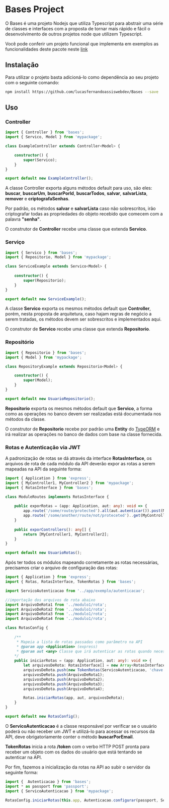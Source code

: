 # Bases Project
O Bases é uma projeto Nodejs que utiliza Typescript para abstrair uma série de classes e interfaces com a proposta de tornar mais rápido e fácil o desenvolvimento de outros projetos node que utilizem Typescript.

Você pode conferir um projeto funcional que implementa em exemplos as funcionalidades deste pacote neste [link](https://github.com/lucasfernandoassiswebdev/DemoProject)

## Instalação
Para utilizar o projeto basta adicioná-lo como dependência ao seu projeto com o seguinte comando:
```bash
npm install https://github.com/lucasfernandoassiswebdev/Bases --save
```

## Uso

### Controller

```typescript
import { Controller } from 'bases';
import { Servico, Model } from 'mypackage';

class ExampleController extends Controller<Model> {

    constructor() {
        super(Servico);
    }
}

export default new ExampleController();  
```

A classe Controller exporta alguns métodos default para uso, são eles: **buscar**, **buscarUm**, **buscarPorId**, **buscarTodos**, **salvar**, **salvarLista**, **remover** e **criptografaSenhas**.

Por padrão, os métodos **salvar** e **salvarLista** caso não sobrescritos, irão criptografar todas as propriedades do objeto recebido que comecem com a palavra **"senha"**. 

O construtor de **Controller** recebe uma classe que extenda **Servico**.

### Serviço

```typescript
import { Servico } from 'bases';
import { Repositorio, Model } from 'mypackage';

class ServiceExample extends Servico<Model> {
    
    constructor() {
        super(Repositorio);
    }    
}

export default new ServiceExample();  
```

A classe **Servico** exporta os mesmos métodos default que **Controller**, porém, nesta proposta de arquitetura, caso hajam regras de negócio a serem tratadas, os métodos devem ser sobrescritos e implementados aqui.

O construtor de **Servico** recebe uma classe que extenda **Repositorio**.

### Repositório

```typescript
import { Repositorio } from 'bases';
import { Model } from 'mypackage';

class RepositoryExample extends Repositorio<Model> {

    constructor() {
        super(Model);
    }    
}

export default new UsuarioRepositorio();
```

**Repositorio** exporta os mesmos métodos default que **Servico**, a forma como as operações no banco devem ser realizadas está documentada nos métodos da classe.

O construtor de **Repositorio** recebe por padrão uma **Entity** do [TypeORM](https://typeorm.io/#/entities) e irá realizar as operações no banco de dados com base na classe fornecida.

### Rotas e Autenticação via JWT
A padronização de rotas se dá através da interface **RotasInterface**, os arquivos de rota de cada módulo da API deverão expor as rotas a serem mapeadas na API da seguinte forma:

```typescript
import { Application } from 'express';
import { MyController1, MyController2 } from 'mypackage';
import { RotasInterface } from 'bases';

class ModuleRoutes implements RotasInterface {
   
    public exporRotas = (app: Application, aut: any): void => {
        app.route('/some/route/protected').all(aut.autenticar()).post(MyController1.doSomething);
        app.route('/some/another/route/not/proteceted')..get(MyController2.doSomething);    
    }
        
    public exporControllers(): any[] {
        return [MyController1, MyController2];
    }
}

export default new UsuarioRotas();
```

Após ter todos os módulos mapeando corretamente as rotas necessárias, precisamos criar o arquivo de configuração das rotas:

```typescript
import { Application } from 'express';
import { Rotas, RotasInterface, TokenRotas } from 'bases';

import ServicoAutenticacao from '../app/exemplo/autenticacao';

//importação dos arquivos de rota abaixo
import ArquivoDeRota1 from '../modulo1/rota';
import ArquivoDeRota2 from '../modulo1/rota';
import ArquivoDeRota3 from '../modulo1/rota';
import ArquivoDeRota4 from '../modulo1/rota';

class RotasConfig {
    
    /** 
     * Mapeia a lista de rotas passadas como parâmetro na API
     * @param app <Application> (express)
     * @param aut <any> Classe que irá autenticar as rotas quando necessário     
    */
    public iniciarRotas = (app: Application, aut: any): void => {
        let arquivosDeRota: RotasInterface[] = new Array<RotasInterface>();
        arquivosDeRota.push(new TokenRotas(ServicoAutenticacao, 'chave de criptografia'));
        arquivosDeRota.push(ArquivoDeRota1);
        arquivosDeRota.push(ArquivoDeRota2);
        arquivosDeRota.push(ArquivoDeRota3);
        arquivosDeRota.push(ArquivoDeRota4);

        Rotas.iniciarRotas(app, aut, arquivosDeRota);
    }
}

export default new RotasConfig();
```

O **ServicoAutenticacao** é a classe responsável por verificar se o usuário poderá ou não receber um JWT e utilizá-lo para acessar os recursos da API, deve obrigatoriamente conter o método **buscarPorEmail**.

**TokenRotas** inicia a rota **/token** com o verbo HTTP POST pronta para receber um objeto com os dados do usuário que está tentando se autenticar na API.

Por fim, fazemos a inicialização da rotas na API ao subir o servidor da seguinte forma: 

```typescript
import {  Autenticacao } from 'bases';
import * as passport from 'passport';
import { ServicoAutenticacao } from 'mypackage';

RotasConfig.iniciarRotas(this.app, Autenticacao.configurar(passport, ServicoAutenticacao, 'chave de criptografia'));
```
